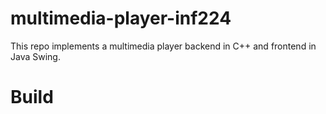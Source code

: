 # multimedia-player-inf224


This repo implements a multimedia player backend in C++ and frontend in Java
Swing.

# Build



